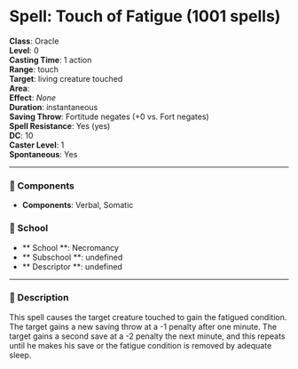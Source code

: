 
# Spell: Touch of Fatigue (1001 spells)
**Class**: Oracle  
**Level**: 0  
**Casting Time**: 1 action  
**Range**: touch  
**Target**: living creature touched  
**Area**:   
**Effect**: _None_  
**Duration**: instantaneous  
**Saving Throw**: Fortitude negates (+0 vs. Fort negates)  
**Spell Resistance**: Yes (yes)  
**DC**: 10  
**Caster Level**: 1  
**Spontaneous**: Yes

---

### 🔮 Components
- **Components**: Verbal, Somatic

### 🏫 School
- ** School **: Necromancy
- ** Subschool **: undefined
- ** Descriptor **: undefined
---

### 📜 Description
This spell causes the target creature touched to gain the fatigued condition. The target gains a new saving throw at a -1 penalty after one minute. The target gains a second save at a -2 penalty the next minute, and this repeats until he makes his save or the fatigue condition is removed by adequate sleep.
